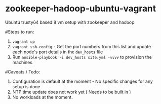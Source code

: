 # zookeeper-hadoop-ubuntu-vagrant
Ubuntu trusty64 based 8 vm setup with zookeeper and hadoop

#Steps to run:

1. ````vagrant up````
2. ````vagrant ssh-config```` - Get the port numbers from this list and update each node's port details in the ````dev_hosts```` file
3. Run ````ansible-playbook -i dev_hosts site.yml -vvvv```` to provision the machines.

#Caveats / Todo:

1. Configuration is default at the moment - No specific changes for any setup is done
2. NTP time update does not work yet ( Needs to be built in )
3. No workloads at the moment.
